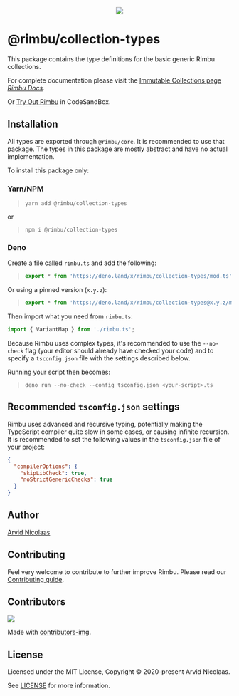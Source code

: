 <p align="center">
    <img src="https://github.com/rimbu-org/rimbu/raw/main/assets/rimbu_logo.svg" />
</p>

# @rimbu/collection-types

This package contains the type definitions for the basic generic Rimbu collections.

For complete documentation please visit the [Immutable Collections page](https://rimbu.org/docs/collections) _[Rimbu Docs](https://rimbu.org)_.

Or [Try Out Rimbu](https://codesandbox.io/s/github/vitoke/rimbu-sandbox/tree/main?previewwindow=console&view=split&editorsize=65&moduleview=1&module=/src/index.ts) in CodeSandBox.

## Installation

All types are exported through `@rimbu/core`. It is recommended to use that package. The types in this package are mostly abstract and have no actual implementation.

To install this package only:

### Yarn/NPM

> `yarn add @rimbu/collection-types`

or

> `npm i @rimbu/collection-types`

### Deno

Create a file called `rimbu.ts` and add the following:

> ```ts
> export * from 'https://deno.land/x/rimbu/collection-types/mod.ts';
> ```

Or using a pinned version (`x.y.z`):

> ```ts
> export * from 'https://deno.land/x/rimbu/collection-types@x.y.z/mod.ts';
> ```

Then import what you need from `rimbu.ts`:

```ts
import { VariantMap } from './rimbu.ts';
```

Because Rimbu uses complex types, it's recommended to use the `--no-check` flag (your editor should already have checked your code) and to specify a `tsconfig.json` file with the settings described below.

Running your script then becomes:

> `deno run --no-check --config tsconfig.json <your-script>.ts`

## Recommended `tsconfig.json` settings

Rimbu uses advanced and recursive typing, potentially making the TypeScript compiler quite slow in some cases, or causing infinite recursion. It is recommended to set the following values in the `tsconfig.json` file of your project:

```json
{
  "compilerOptions": {
    "skipLibCheck": true,
    "noStrictGenericChecks": true
  }
}
```

## Author

[Arvid Nicolaas](https://github.com/vitoke)

## Contributing

Feel very welcome to contribute to further improve Rimbu. Please read our [Contributing guide](../../CONTRIBUTING.md).

## Contributors

<img src = "https://contrib.rocks/image?repo=vitoke/iternal"/>

Made with [contributors-img](https://contrib.rocks).

## License

Licensed under the MIT License, Copyright © 2020-present Arvid Nicolaas.

See [LICENSE](./LICENSE) for more information.
